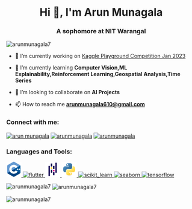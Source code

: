 <h1 align="center">Hi 👋, I'm Arun Munagala</h1>
<h3 align="center">A sophomore at NIT Warangal</h3>

<p align="left"> <img src="https://komarev.com/ghpvc/?username=arunmunagala7&label=Profile%20views&color=0e75b6&style=flat" alt="arunmunagala7" /> </p>

- 🔭 I’m currently working on [Kaggle Playground Competition Jan 2023](https://github.com/ArunMunagala7/Kaggle-Playground-Series-Season-3-Episode-1)

- 🌱 I’m currently learning **Computer Vision,ML Explainability,Reinforcement Learning,Geospatial Analysis,Time Series**

- 👯 I’m looking to collaborate on **AI Projects**

- 📫 How to reach me **arunmunagala610@gmail.com**

<h3 align="left">Connect with me:</h3>
<p align="left">
<a href="https://www.linkedin.com/in/arun-munagala-b5b993222/" target="blank"><img align="center" src="https://raw.githubusercontent.com/rahuldkjain/github-profile-readme-generator/master/src/images/icons/Social/linked-in-alt.svg" alt="arun munagala" height="30" width="40" /></a>
<a href="https://kaggle.com/arunmunagala" target="blank"><img align="center" src="https://raw.githubusercontent.com/rahuldkjain/github-profile-readme-generator/master/src/images/icons/Social/kaggle.svg" alt="arunmunagala" height="30" width="40" /></a>
<a href="https://instagram.com/arunmunagala" target="blank"><img align="center" src="https://raw.githubusercontent.com/rahuldkjain/github-profile-readme-generator/master/src/images/icons/Social/instagram.svg" alt="arunmunagala" height="30" width="40" /></a>
</p>

<h3 align="left">Languages and Tools:</h3>
<p align="left"> <a href="https://www.w3schools.com/cpp/" target="_blank" rel="noreferrer"> <img src="https://raw.githubusercontent.com/devicons/devicon/master/icons/cplusplus/cplusplus-original.svg" alt="cplusplus" width="40" height="40"/> </a> <a href="https://flutter.dev" target="_blank" rel="noreferrer"> <img src="https://www.vectorlogo.zone/logos/flutterio/flutterio-icon.svg" alt="flutter" width="40" height="40"/> </a> <a href="https://pandas.pydata.org/" target="_blank" rel="noreferrer"> <img src="https://raw.githubusercontent.com/devicons/devicon/2ae2a900d2f041da66e950e4d48052658d850630/icons/pandas/pandas-original.svg" alt="pandas" width="40" height="40"/> </a> <a href="https://www.python.org" target="_blank" rel="noreferrer"> <img src="https://raw.githubusercontent.com/devicons/devicon/master/icons/python/python-original.svg" alt="python" width="40" height="40"/> </a> <a href="https://scikit-learn.org/" target="_blank" rel="noreferrer"> <img src="https://upload.wikimedia.org/wikipedia/commons/0/05/Scikit_learn_logo_small.svg" alt="scikit_learn" width="40" height="40"/> </a> <a href="https://seaborn.pydata.org/" target="_blank" rel="noreferrer"> <img src="https://seaborn.pydata.org/_images/logo-mark-lightbg.svg" alt="seaborn" width="40" height="40"/> </a> <a href="https://www.tensorflow.org" target="_blank" rel="noreferrer"> <img src="https://www.vectorlogo.zone/logos/tensorflow/tensorflow-icon.svg" alt="tensorflow" width="40" height="40"/> </a> </p>

<p><img align="left" src="https://github-readme-stats.vercel.app/api/top-langs?username=arunmunagala7&show_icons=true&locale=en&layout=compact" alt="arunmunagala7" /></p>

<p>&nbsp;<img align="center" src="https://github-readme-stats.vercel.app/api?username=arunmunagala7&show_icons=true&locale=en" alt="arunmunagala7" /></p>

<p><img align="center" src="https://github-readme-streak-stats.herokuapp.com/?user=arunmunagala7&" alt="arunmunagala7" /></p>
